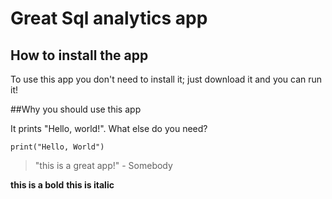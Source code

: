 # Great Sql analytics app

## How to install the app

To use this app you don't need to install it; just download it and you can run it!

##Why you should use this app

It prints "Hello, world!". What else do you need?

```
print("Hello, World")
```

> "this is a great app!" - Somebody

**this is a bold**
__this is italic__
